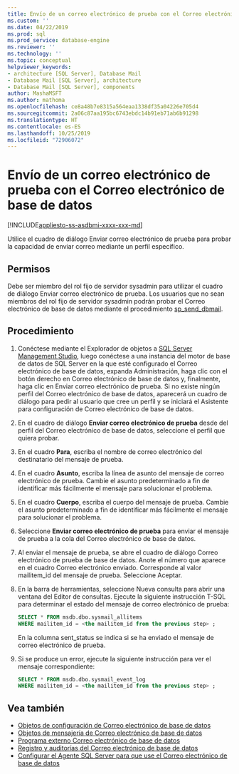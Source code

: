 ```yaml
---
title: Envío de un correo electrónico de prueba con el Correo electrónico de base de datos | Microsoft Docs
ms.custom: ''
ms.date: 04/22/2019
ms.prod: sql
ms.prod_service: database-engine
ms.reviewer: ''
ms.technology: ''
ms.topic: conceptual
helpviewer_keywords:
- architecture [SQL Server], Database Mail
- Database Mail [SQL Server], architecture
- Database Mail [SQL Server], components
author: MashaMSFT
ms.author: mathoma
ms.openlocfilehash: ce8a48b7e8315a564eaa1338df35a04226e705d4
ms.sourcegitcommit: 2a06c87aa195bc6743ebdc14b91eb71ab6b91298
ms.translationtype: HT
ms.contentlocale: es-ES
ms.lasthandoff: 10/25/2019
ms.locfileid: "72906072"
---
```

# <a name="send-a-test-email-with-database-mail"></a>Envío de un correo electrónico de prueba con el Correo electrónico de base de datos  
[!INCLUDE[appliesto-ss-asdbmi-xxxx-xxx-md](../../includes/appliesto-ss-asdbmi-xxxx-xxx-md.md)]

Utilice el cuadro de diálogo Enviar correo electrónico de prueba para probar la capacidad de enviar correo mediante un perfil específico.

## <a name="permissions"></a>Permisos

Debe ser miembro del rol fijo de servidor sysadmin para utilizar el cuadro de diálogo Enviar correo electrónico de prueba. Los usuarios que no sean miembros del rol fijo de servidor sysadmin podrán probar el Correo electrónico de base de datos mediante el procedimiento [sp_send_dbmail](../system-stored-procedures/sp-send-dbmail-transact-sql.md).

## <a name="procedure"></a>Procedimiento

1. Conéctese mediante el Explorador de objetos a [SQL Server Management Studio](../../ssms/download-sql-server-management-studio-ssms.md), luego conéctese a una instancia del motor de base de datos de SQL Server en la que esté configurado el Correo electrónico de base de datos, expanda Administración, haga clic con el botón derecho en Correo electrónico de base de datos y, finalmente, haga clic en Enviar correo electrónico de prueba. Si no existe ningún perfil del Correo electrónico de base de datos, aparecerá un cuadro de diálogo para pedir al usuario que cree un perfil y se iniciará el Asistente para configuración de Correo electrónico de base de datos.
1. En el cuadro de diálogo **Enviar correo electrónico de prueba** desde <instance name> del perfil del Correo electrónico de base de datos, seleccione el perfil que quiera probar.
1. En el cuadro **Para**, escriba el nombre de correo electrónico del destinatario del mensaje de prueba.
1. En el cuadro **Asunto**, escriba la línea de asunto del mensaje de correo electrónico de prueba. Cambie el asunto predeterminado a fin de identificar más fácilmente el mensaje para solucionar el problema.
1. En el cuadro **Cuerpo**, escriba el cuerpo del mensaje de prueba. Cambie el asunto predeterminado a fin de identificar más fácilmente el mensaje para solucionar el problema.
1. Seleccione **Enviar correo electrónico de prueba** para enviar el mensaje de prueba a la cola del Correo electrónico de base de datos.
1. Al enviar el mensaje de prueba, se abre el cuadro de diálogo Correo electrónico de prueba de base de datos. Anote el número que aparece en el cuadro Correo electrónico enviado. Corresponde al valor mailitem_id del mensaje de prueba. Seleccione Aceptar.
1. En la barra de herramientas, seleccione Nueva consulta para abrir una ventana del Editor de consultas. Ejecute la siguiente instrucción T-SQL para determinar el estado del mensaje de correo electrónico de prueba:

    ```sql
    SELECT * FROM msdb.dbo.sysmail_allitems 
    WHERE mailitem_id = <the mailitem_id from the previous step> ;
    ```

    En la columna sent_status se indica si se ha enviado el mensaje de correo electrónico de prueba.

1. Si se produce un error, ejecute la siguiente instrucción para ver el mensaje correspondiente:

    ```sql
    SELECT * FROM msdb.dbo.sysmail_event_log 
    WHERE mailitem_id = <the mailitem_id from the previous step> ;
    ```


##  <a name="RelatedContent"></a> Vea también 
  
-   [Objetos de configuración de Correo electrónico de base de datos](../../relational-databases/database-mail/database-mail-configuration-objects.md)
-   [Objetos de mensajería de Correo electrónico de base de datos](../../relational-databases/database-mail/database-mail-messaging-objects.md)
-   [Programa externo Correo electrónico de base de datos](../../relational-databases/database-mail/database-mail-external-program.md)
-   [Registro y auditorías del Correo electrónico de base de datos](../../relational-databases/database-mail/database-mail-log-and-audits.md)
-   [Configurar el Agente SQL Server para que use el Correo electrónico de base de datos](../../relational-databases/database-mail/configure-sql-server-agent-mail-to-use-database-mail.md)
  
  
